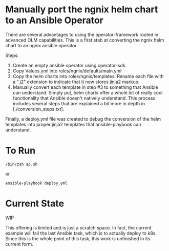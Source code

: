 # Manually port the ngnix helm chart to an Ansible Operator

There are several advantages to using the operator-framework rooted in advanced OLM capabilities.  This is a first stab
at converting the ngnix helm chart to an ngnix ansible operator.

Steps:
1) Create an empty ansible operator using operator-sdk.
2) Copy Values.yml into roles/ngnix/defaults/main.yml
3) Copy the helm charts into roles/ngnix/templates.  Rename each file with a ".j2" extension to indicate that it now
stores jinja2 markup.
4) Manually convert each template in step #3 to something that Ansible can understand.  Simply put, helm charts offer a
whole lot of really cool functionality that Ansible doesn't natively understand.  This process includes several steps
that are explained a bit more in depth in [./conversion_steps.txt].

Finally, a deploy.yml file was created to debug the conversion of the helm templates into proper jinja2 templates that
ansible-playbook can understand.

# To Run
```shell script
/bin/zsh ap.sh
```

or

```shell script
ansible-playbook deploy.yml
```

# Current State
WIP

This offering is limited and is just a scratch space.  In fact, the current example will fail the last Ansible task,
which is to actually deploy to k8s.  Since this is the whole point of this task, this work is unfinished in its current
form.
